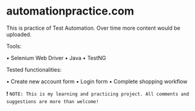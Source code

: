 # automationpractice.com

This is practice of Test Automation. Over time more content would be uploaded. 



Tools:

• Selenium Web Driver
• Java
• TestNG

Tested functionalities:

• Create new account form
• Login form
• Complete shopping workflow

:heavy_exclamation_mark: `NOTE: This is my learning and practicing project. All comments and suggestions are more than welcome!`
